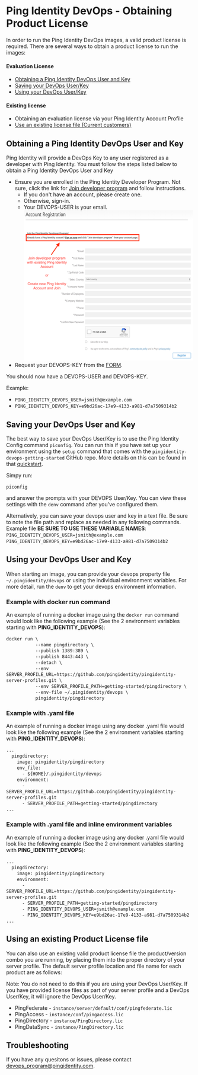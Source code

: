 # Ping Identity DevOps - Obtaining Product License

In order to run the Ping Identity DevOps images, a valid product license is
required.  There are several ways to obtain a product license
to run the images:

#### Evaluation License
  * [Obtaining a Ping Identity DevOps User and Key](#obtaining-a-ping-identity-devops-user-and-key)
  * [Saving your DevOps User/Key](#saving-your-devops-user-and-key)
  * [Using your DevOps User/Key](#using-your-devops-user-and-key)
#### Existing license
  * Obtaining an evaluation license via your Ping Identity Account Profile
  * [Use an existing license file (Current customers)](#using-an-existing-product-license-file)


## Obtaining a Ping Identity DevOps User and Key
Ping Identity will provide a DevOps Key to any user registered as a 
developer with Ping Identity.
You must follow the steps listed below to obtain a Ping Identity DevOps User and Key

* Ensure you are enrolled in the Ping Identity Developer Program.  Not sure, click the link for [Join developer program](https://www.pingidentity.com/en/account/register.html?type=developer) and follow instructions.
  * If you don't have an account, please create one.
  * Otherwise, sign-in.
  * Your DEVOPS-USER is your email.
  ![images/PROD_LICENSE_1.png](images/PROD_LICENSE_1.png)
* Request your DEVOPS-KEY from the [FORM](https://docs.google.com/forms/d/e/1FAIpQLSdgEFvqQQNwlsxlT6SaraeDMBoKFjkJVCyMvGPVPKcrzT3yHA/viewform).

You should now have a DEVOPS-USER and DEVOPS-KEY.

Example:
* `PING_IDENTITY_DEVOPS_USER=jsmith@example.com`
* `PING_IDENTITY_DEVOPS_KEY=e9bd26ac-17e9-4133-a981-d7a7509314b2`

## Saving your DevOps User and Key
The best way to save your DevOps User/Key is to use the Ping Identity Config command ``piconfig``.  You can run this
if you have set up your environment using the ``setup`` command that comes with the ``pingidentity-devops-getting-started``
GitHub repo.  More details on this can be found in that [quickstart](getting-started/QUICKSTART.md).

Simpy run:

```
piconfig
```

and answer the prompts with your DEVOPS User/Key.  You can view these settings with the ``denv`` command after you've configured them.

Alternatively, you can save your devops user and key in a text file. Be sure to note the file path and replace as needed in any following commands. 
Example file **BE SURE TO USE THESE VARIABLE NAMES**: 
      ```
      PING_IDENTITY_DEVOPS_USER=jsmith@example.com
      PING_IDENTITY_DEVOPS_KEY=e9bd26ac-17e9-4133-a981-d7a7509314b2
      ```

## Using your DevOps User and Key
When starting an image, you can provide your devops property file ``~/.pingidentity/devops`` or using
the individual environment variables.  For more detail, run the ``denv`` to get your devops environment
information.  

### Example with docker run command
An example of running a docker image using the
`docker run` command would look like the following
example (See the 2 environment variables starting with **PING_IDENTITY_DEVOPS**):

```
docker run \
           --name pingdirectory \
           --publish 1389:389 \
           --publish 8443:443 \
           --detach \
           --env SERVER_PROFILE_URL=https://github.com/pingidentity/pingidentity-server-profiles.git \
           --env SERVER_PROFILE_PATH=getting-started/pingdirectory \
           --env-file ~/.pingidentity/devops \
           pingidentity/pingdirectory
```

### Example with .yaml file
An example of running a docker image using any docker .yaml file
would look like the following example (See the 2 environment variables 
starting with **PING_IDENTITY_DEVOPS**):

```
...
  pingdirectory:
    image: pingidentity/pingdirectory
    env_file:
      - ${HOME}/.pingidentity/devops
    environment:
      - SERVER_PROFILE_URL=https://github.com/pingidentity/pingidentity-server-profiles.git
      - SERVER_PROFILE_PATH=getting-started/pingdirectory
...
``` 

### Example with .yaml file and inline environment variables
An example of running a docker image using any docker .yaml file
would look like the following example (See the 2 environment variables
starting with **PING_IDENTITY_DEVOPS**):

```
...
  pingdirectory:
    image: pingidentity/pingdirectory
    environment:
      - SERVER_PROFILE_URL=https://github.com/pingidentity/pingidentity-server-profiles.git
      - SERVER_PROFILE_PATH=getting-started/pingdirectory
      - PING_IDENTITY_DEVOPS_USER=jsmith@example.com
      - PING_IDENTITY_DEVOPS_KEY=e9bd26ac-17e9-4133-a981-d7a7509314b2
...
```

## Using an existing Product License file
You can also use an existing valid product license file the product/version combo
you are running, by placing them into the proper directory of your server profile.
The default server profile location and file name for each product are as follows:

Note: You do not need to do this if you are using your DevOps User/Key.  If you have
provided license files as part of your server profile and a DevOps User/Key, it will
ignore the DevOps User/Key.

* PingFederate - `instance/server/default/conf/pingfederate.lic`
* PingAccess - `instance/conf/pingaccess.lic`
* PingDirectory - `instance/PingDirectory.lic`
* PingDataSync - `instance/PingDirectory.lic`

## Troubleshooting
If you have any quesitons or issues, please contact [devops_program@pingidentity.com](mailto:devops_program@pingidentity.com).
